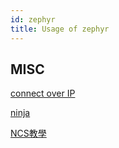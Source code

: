 ```yaml
---
id: zephyr
title: Usage of zephyr
---
```



## MISC


[connect over IP](https://github.com/project-chip/connectedhomeip#connected-home-over-ip)

[ninja](https://blog.csdn.net/yujiawang/article/details/72627121)

[NCS教學](https://www.eet-china.com/mp/a34779.html )

